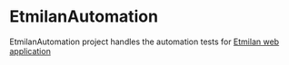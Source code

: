 # EtmilanAutomation
EtmilanAutomation project handles the automation  tests for [Etmilan web application](https://ti6.etmilan.com) 
